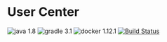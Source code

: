 # User Center
![java 1.8](https://img.shields.io/badge/java-1.8-green.svg)
![gradle 3.1](https://img.shields.io/badge/gradle-3.1-green.svg)
![docker 1.12.1](https://img.shields.io/badge/docker-1.12.1-green.svg)
[![Build Status](http://ci.leeln.com/buildStatus/icon?job=leeln/user-center/master)](http://ci.leeln.com/job/leeln/job/user-center/job/master/)
